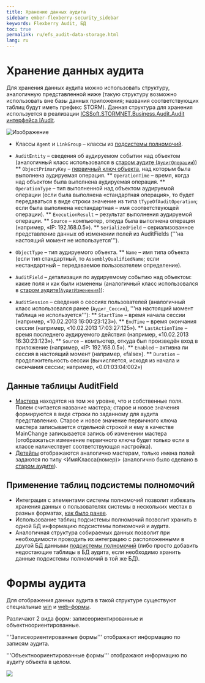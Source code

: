 ```yaml
---
title: Хранение данных аудита
sidebar: ember-flexberry-security_sidebar
keywords: Flexberry Audit, БД
toc: true
permalink: ru/efs_audit-data-storage.html
lang: ru
---
```


# Хранение данных аудита

Для хранения данных аудита можно использовать структуру, аналогичную представленной ниже (такую структуру возможно использовать вне базы данных приложения; названия соответствующих таблиц будут иметь префикс STORM). Данная структура для хранения используется в реализации [ICSSoft.STORMNET.Business.Audit.Audit интерфейса IAudit](efs_i-audit.html).

![Изображение](/images/img/page/AuditWeb/AuditStoreStructure.PNG)

* Классы `Agent` и `LinkGroup` – классы из [подсистемы полномочий](efs_security.html).

* `AuditEntity` – сведения об аудируемом событии над объектом (аналогичный класс использовался в [старом аудите (`АудитОперации`)](efs_audit.html))
** `ObjectPrimaryKey` – [первичный ключ объекта](fo_primary-keys-objects.html), над которым была выполнена аудируемая операция.
** `OperationTime` – время, когда над объектом была выполнена аудируемая операция.
** `OperationType` – тип выполненной над объектом аудируемой операции (если была выполнена «стандартная операция», то будет передаваться в виде строки значение из типа `tTypeOfAuditOperation`; если была выполнена нестандартная – имя соответствующей операции).
** `ExecutionResult` – результат выполнения аудируемой операции.
** `Source` – компьютер, откуда была выполнена операция (например, «IP: 192.168.0.5»).
** `SerializedField` – сериализованное представление данных об изменении полей из AuditFields ('''на настоящий момент не используется''').

* `ObjectType` – тип аудируемого объекта.
** `Name` – имя типа объекта (если тип стандартный, то `AssemblyQualifiedName`; если нестандартный – передаваемое пользователем определение).

* `AuditField` – детализация по аудируемому событию над объектом: какие поля и как были изменены (аналогичный класс использовался в [старом аудите(`АудитИзменения`)](efs_audit.html)):

* `AuditSession` – сведения о сессиях пользователей (аналогичный класс использовался ранее (`Аудит_Сессия`), '''на настоящий момент таблица не используется'''):
** `StartTime` – время начала сессии (например, «10.02.2013 16:00:23:123»).
** `EndTime` – время окончания сессии (например, «10.02.2013 17:03:27:125»).
** `LastActionTime` – время последнего аудируемого действия (например, «10.02.2013 16:30:23:123»).
** `Source` – компьютер, откуда был произведён вход в приложение (например, «IP: 192.168.0.5»).
** `Enabled` – активна ли сессия в настоящий момент (например, «false»).
** `Duration` – продолжительность сессии (вычисляется, исходя из начала и окончания сессии; например, «0.01:03:04:002»)

## Данные таблицы AuditField

* [Мастера](fd_master-association.html) находятся на том же уровне, что и собственные поля. 
Полем считается название мастера; старое и новое значения формируются в виде строки по заданному для аудита представлению. 
Старое и новое значение первичного ключа мастера записывается отдельной строкой и ему в качестве MainChange записывается запись об изменении мастера (отображаться изменение первичного ключа будет только если в классе наличествует соответствующая настройка).
* [Детейлы](fo_detail-associations-properties.html) отображаются аналогично мастерам, только имена полей задаются по типу <ИмяКласса(номер)> (аналогично было сделано в [старом аудите](efs_audit.html)).

## Применение таблиц подсистемы полномочий

* Интеграция с элементами системы полномочий позволит избежать хранения данных о пользователях системы в нескольких местах в разных форматах, [как было ранее](efs_audit.html). 
* Использование таблиц подсистемы полномочий позволит хранить в одной БД информацию подсистемы полномочий и аудита.
* Аналогичная структура собираемых данных позволит при необходимости проводить их интеграцию с расположенными в другой БД данными [подсистемы полномочий](efs_security.html) (либо просто добавить недостающие таблицы в БД аудита, если необходимо хранить данные подсистемы полномочий в той же БД).

# Формы аудита

Для отображения данных аудита в такой структуре существуют специальные [win](efs_audit-win-forms.html) и [web-формы](fa_audit-web-forms.html).

Различают 2 вида форм: записеориентированные и объектноориентированные.

'''Записеориентированные формы''' отображают информацию по записям аудита.

'''Объектноориентированные формы''' отображают информацию по аудиту объекта в целом.

![](/images/pages/img/page/AuditDataStorage/AuditForms.png)
